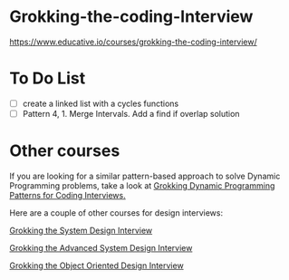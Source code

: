 # Grokking-the-coding-Interview
https://www.educative.io/courses/grokking-the-coding-interview/

# To Do List
- [ ] create a linked list with a cycles functions
- [ ] Pattern 4, 1. Merge Intervals. Add a find if overlap solution

# Other courses
If you are looking for a similar pattern-based approach to solve Dynamic Programming problems, take a look at [Grokking Dynamic Programming Patterns for Coding Interviews.](https://www.educative.io/courses/grokking-dynamic-programming-patterns-for-coding-interviews?aff=VOY6)

Here are a couple of other courses for design interviews:

[Grokking the System Design Interview](https://www.educative.io/courses/grokking-the-system-design-interview?aff=VOY6)

[Grokking the Advanced System Design Interview](https://www.educative.io/courses/grokking-adv-system-design-intvw?aff=VOY6)

[Grokking the Object Oriented Design Interview](https://www.educative.io/courses/grokking-the-object-oriented-design-interview?aff=VOY6)

